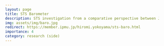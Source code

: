 ```yaml
---
layout: page
title: STS Barometer
description: STS investigation from a comparative perspective between Japan and China
img: assets/img/baro.jpg
redirect: https://member.ipmu.jp/hiromi.yokoyama/sts-baro.html
importance: 4
category: research (side)
---
```

